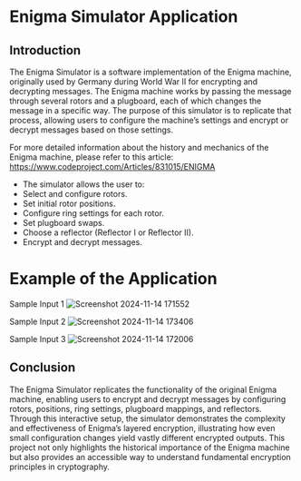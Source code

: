 # Enigma Simulator Application


## Introduction
The Enigma Simulator is a software implementation of the Enigma machine, originally used by Germany during World War II for encrypting and decrypting messages. 
The Enigma machine works by passing the message through several rotors and a plugboard, each of which changes the message in a specific way. 
The purpose of this simulator is to replicate that process, allowing users to configure the machine’s settings and encrypt or decrypt messages based on those settings.

For more detailed information about the history and mechanics of the Enigma machine, please refer to this article: https://www.codeproject.com/Articles/831015/ENIGMA

- The simulator allows the user to:
- Select and configure rotors.
- Set initial rotor positions.
- Configure ring settings for each rotor.
- Set plugboard swaps.
- Choose a reflector (Reflector I or Reflector II).
- Encrypt and decrypt messages.

# Example of the Application

Sample Input 1
![Screenshot 2024-11-14 171552](https://github.com/user-attachments/assets/28af7e2e-d629-4d50-b57d-aba7fdf7609e)

Sample Input 2
![Screenshot 2024-11-14 173406](https://github.com/user-attachments/assets/21cb8c68-4018-4c05-a909-d7e940e26417)

Sample Input 3
![Screenshot 2024-11-14 172006](https://github.com/user-attachments/assets/0797b26e-392b-49c2-8bdc-633c436f8f7e)

## Conclusion
The Enigma Simulator replicates the functionality of the original Enigma machine, enabling users to encrypt and decrypt messages by 
configuring rotors, positions, ring settings, plugboard mappings, and reflectors. Through this interactive setup, the simulator demonstrates the complexity 
and effectiveness of Enigma’s layered encryption, illustrating how even small configuration changes yield vastly different encrypted outputs. 
This project not only highlights the historical importance of the Enigma machine but also provides an accessible way to understand fundamental encryption principles in cryptography.
